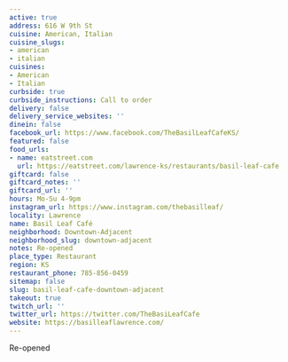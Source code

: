 ```yaml
---
active: true
address: 616 W 9th St
cuisine: American, Italian
cuisine_slugs:
- american
- italian
cuisines:
- American
- Italian
curbside: true
curbside_instructions: Call to order
delivery: false
delivery_service_websites: ''
dinein: false
facebook_url: https://www.facebook.com/TheBasilLeafCafeKS/
featured: false
food_urls:
- name: eatstreet.com
  url: https://eatstreet.com/lawrence-ks/restaurants/basil-leaf-cafe
giftcard: false
giftcard_notes: ''
giftcard_url: ''
hours: Mo-Su 4-9pm
instagram_url: https://www.instagram.com/thebasilleaf/
locality: Lawrence
name: Basil Leaf Café
neighborhood: Downtown-Adjacent
neighborhood_slug: downtown-adjacent
notes: Re-opened
place_type: Restaurant
region: KS
restaurant_phone: 785-856-0459
sitemap: false
slug: basil-leaf-cafe-downtown-adjacent
takeout: true
twitch_url: ''
twitter_url: https://twitter.com/TheBasiLeafCafe
website: https://basilleaflawrence.com/
---
```


Re-opened
